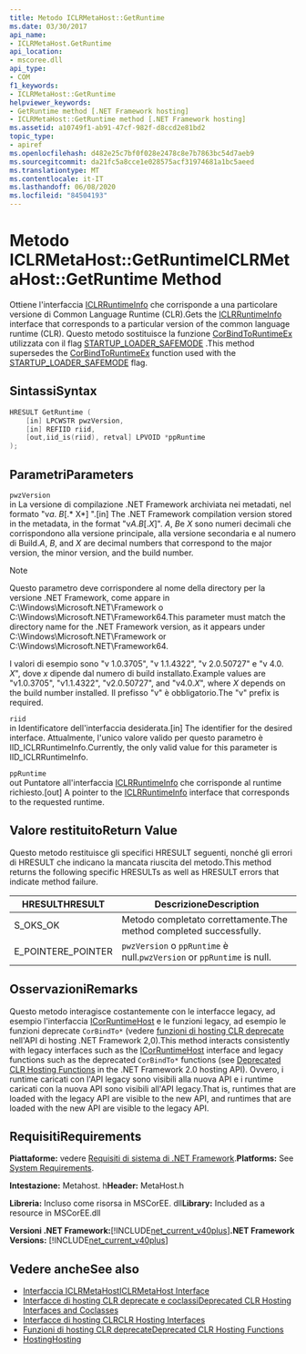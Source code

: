 ```yaml
---
title: Metodo ICLRMetaHost::GetRuntime
ms.date: 03/30/2017
api_name:
- ICLRMetaHost.GetRuntime
api_location:
- mscoree.dll
api_type:
- COM
f1_keywords:
- ICLRMetaHost::GetRuntime
helpviewer_keywords:
- GetRuntime method [.NET Framework hosting]
- ICLRMetaHost::GetRuntime method [.NET Framework hosting]
ms.assetid: a10749f1-ab91-47cf-982f-d8ccd2e81bd2
topic_type:
- apiref
ms.openlocfilehash: d482e25c7bf0f028e2478c8e7b7863bc54d7aeb9
ms.sourcegitcommit: da21fc5a8cce1e028575acf31974681a1bc5aeed
ms.translationtype: MT
ms.contentlocale: it-IT
ms.lasthandoff: 06/08/2020
ms.locfileid: "84504193"
---
```

# <a name="iclrmetahostgetruntime-method"></a><span data-ttu-id="45002-102">Metodo ICLRMetaHost::GetRuntime</span><span class="sxs-lookup"><span data-stu-id="45002-102">ICLRMetaHost::GetRuntime Method</span></span>
<span data-ttu-id="45002-103">Ottiene l'interfaccia [ICLRRuntimeInfo](iclrruntimeinfo-interface.md) che corrisponde a una particolare versione di Common Language Runtime (CLR).</span><span class="sxs-lookup"><span data-stu-id="45002-103">Gets the [ICLRRuntimeInfo](iclrruntimeinfo-interface.md) interface that corresponds to a particular version of the common language runtime (CLR).</span></span> <span data-ttu-id="45002-104">Questo metodo sostituisce la funzione [CorBindToRuntimeEx](corbindtoruntimeex-function.md) utilizzata con il flag [STARTUP_LOADER_SAFEMODE](startup-flags-enumeration.md) .</span><span class="sxs-lookup"><span data-stu-id="45002-104">This method supersedes the [CorBindToRuntimeEx](corbindtoruntimeex-function.md) function used with the [STARTUP_LOADER_SAFEMODE](startup-flags-enumeration.md) flag.</span></span>  
  
## <a name="syntax"></a><span data-ttu-id="45002-105">Sintassi</span><span class="sxs-lookup"><span data-stu-id="45002-105">Syntax</span></span>  
  
```cpp  
HRESULT GetRuntime (  
    [in] LPCWSTR pwzVersion,  
    [in] REFIID riid,  
    [out,iid_is(riid), retval] LPVOID *ppRuntime  
);  
```  
  
## <a name="parameters"></a><span data-ttu-id="45002-106">Parametri</span><span class="sxs-lookup"><span data-stu-id="45002-106">Parameters</span></span>  
 `pwzVersion`  
 <span data-ttu-id="45002-107">in La versione di compilazione .NET Framework archiviata nei metadati, nel formato "v*a*. *B*[.\* X\*] ".</span><span class="sxs-lookup"><span data-stu-id="45002-107">[in] The .NET Framework compilation version stored in the metadata, in the format "v*A*.*B*[.*X*]".</span></span> <span data-ttu-id="45002-108">*A*, *B*e *X* sono numeri decimali che corrispondono alla versione principale, alla versione secondaria e al numero di Build.</span><span class="sxs-lookup"><span data-stu-id="45002-108">*A*, *B*, and *X* are decimal numbers that correspond to the major version, the minor version, and the build number.</span></span>  
  
> [!NOTE]
> <span data-ttu-id="45002-109">Questo parametro deve corrispondere al nome della directory per la versione .NET Framework, come appare in C:\Windows\Microsoft.NET\Framework o C:\Windows\Microsoft.NET\Framework64.</span><span class="sxs-lookup"><span data-stu-id="45002-109">This parameter must match the directory name for the .NET Framework version, as it appears under C:\Windows\Microsoft.NET\Framework or C:\Windows\Microsoft.NET\Framework64.</span></span>  
  
 <span data-ttu-id="45002-110">I valori di esempio sono "v 1.0.3705", "v 1.1.4322", "v 2.0.50727" e "v 4.0. *X*", dove *x* dipende dal numero di build installato.</span><span class="sxs-lookup"><span data-stu-id="45002-110">Example values are "v1.0.3705", "v1.1.4322", "v2.0.50727", and "v4.0.*X*", where *X* depends on the build number installed.</span></span> <span data-ttu-id="45002-111">Il prefisso "v" è obbligatorio.</span><span class="sxs-lookup"><span data-stu-id="45002-111">The "v" prefix is required.</span></span>  
  
 `riid`  
 <span data-ttu-id="45002-112">in Identificatore dell'interfaccia desiderata.</span><span class="sxs-lookup"><span data-stu-id="45002-112">[in] The identifier for the desired interface.</span></span> <span data-ttu-id="45002-113">Attualmente, l'unico valore valido per questo parametro è IID_ICLRRuntimeInfo.</span><span class="sxs-lookup"><span data-stu-id="45002-113">Currently, the only valid value for this parameter is IID_ICLRRuntimeInfo.</span></span>  
  
 `ppRuntime`  
 <span data-ttu-id="45002-114">out Puntatore all'interfaccia [ICLRRuntimeInfo](iclrruntimeinfo-interface.md) che corrisponde al runtime richiesto.</span><span class="sxs-lookup"><span data-stu-id="45002-114">[out] A pointer to the [ICLRRuntimeInfo](iclrruntimeinfo-interface.md) interface that corresponds to the requested runtime.</span></span>  
  
## <a name="return-value"></a><span data-ttu-id="45002-115">Valore restituito</span><span class="sxs-lookup"><span data-stu-id="45002-115">Return Value</span></span>  
 <span data-ttu-id="45002-116">Questo metodo restituisce gli specifici HRESULT seguenti, nonché gli errori di HRESULT che indicano la mancata riuscita del metodo.</span><span class="sxs-lookup"><span data-stu-id="45002-116">This method returns the following specific HRESULTs as well as HRESULT errors that indicate method failure.</span></span>  
  
|<span data-ttu-id="45002-117">HRESULT</span><span class="sxs-lookup"><span data-stu-id="45002-117">HRESULT</span></span>|<span data-ttu-id="45002-118">Descrizione</span><span class="sxs-lookup"><span data-stu-id="45002-118">Description</span></span>|  
|-------------|-----------------|  
|<span data-ttu-id="45002-119">S_OK</span><span class="sxs-lookup"><span data-stu-id="45002-119">S_OK</span></span>|<span data-ttu-id="45002-120">Metodo completato correttamente.</span><span class="sxs-lookup"><span data-stu-id="45002-120">The method completed successfully.</span></span>|  
|<span data-ttu-id="45002-121">E_POINTER</span><span class="sxs-lookup"><span data-stu-id="45002-121">E_POINTER</span></span>|<span data-ttu-id="45002-122">`pwzVersion` o `ppRuntime` è null.</span><span class="sxs-lookup"><span data-stu-id="45002-122">`pwzVersion` or `ppRuntime` is null.</span></span>|  
  
## <a name="remarks"></a><span data-ttu-id="45002-123">Osservazioni</span><span class="sxs-lookup"><span data-stu-id="45002-123">Remarks</span></span>  
 <span data-ttu-id="45002-124">Questo metodo interagisce costantemente con le interfacce legacy, ad esempio l'interfaccia [ICorRuntimeHost](icorruntimehost-interface.md) e le funzioni legacy, ad esempio le funzioni deprecate `CorBindTo*` (vedere [funzioni di hosting CLR deprecate](deprecated-clr-hosting-functions.md) nell'API di hosting .NET Framework 2,0).</span><span class="sxs-lookup"><span data-stu-id="45002-124">This method interacts consistently with legacy interfaces such as the [ICorRuntimeHost](icorruntimehost-interface.md) interface and legacy functions such as the deprecated `CorBindTo*` functions (see [Deprecated CLR Hosting Functions](deprecated-clr-hosting-functions.md) in the .NET Framework 2.0 hosting API).</span></span> <span data-ttu-id="45002-125">Ovvero, i runtime caricati con l'API legacy sono visibili alla nuova API e i runtime caricati con la nuova API sono visibili all'API legacy.</span><span class="sxs-lookup"><span data-stu-id="45002-125">That is, runtimes that are loaded with the legacy API are visible to the new API, and runtimes that are loaded with the new API are visible to the legacy API.</span></span>  
  
## <a name="requirements"></a><span data-ttu-id="45002-126">Requisiti</span><span class="sxs-lookup"><span data-stu-id="45002-126">Requirements</span></span>  
 <span data-ttu-id="45002-127">**Piattaforme:** vedere [Requisiti di sistema di .NET Framework](../../get-started/system-requirements.md).</span><span class="sxs-lookup"><span data-stu-id="45002-127">**Platforms:** See [System Requirements](../../get-started/system-requirements.md).</span></span>  
  
 <span data-ttu-id="45002-128">**Intestazione:** Metahost. h</span><span class="sxs-lookup"><span data-stu-id="45002-128">**Header:** MetaHost.h</span></span>  
  
 <span data-ttu-id="45002-129">**Libreria:** Incluso come risorsa in MSCorEE. dll</span><span class="sxs-lookup"><span data-stu-id="45002-129">**Library:** Included as a resource in MSCorEE.dll</span></span>  
  
 <span data-ttu-id="45002-130">**Versioni .NET Framework:**[!INCLUDE[net_current_v40plus](../../../../includes/net-current-v40plus-md.md)]</span><span class="sxs-lookup"><span data-stu-id="45002-130">**.NET Framework Versions:** [!INCLUDE[net_current_v40plus](../../../../includes/net-current-v40plus-md.md)]</span></span>  
  
## <a name="see-also"></a><span data-ttu-id="45002-131">Vedere anche</span><span class="sxs-lookup"><span data-stu-id="45002-131">See also</span></span>

- [<span data-ttu-id="45002-132">Interfaccia ICLRMetaHost</span><span class="sxs-lookup"><span data-stu-id="45002-132">ICLRMetaHost Interface</span></span>](iclrmetahost-interface.md)
- [<span data-ttu-id="45002-133">Interfacce di hosting CLR deprecate e coclassi</span><span class="sxs-lookup"><span data-stu-id="45002-133">Deprecated CLR Hosting Interfaces and Coclasses</span></span>](deprecated-clr-hosting-interfaces-and-coclasses.md)
- [<span data-ttu-id="45002-134">Interfacce di hosting CLR</span><span class="sxs-lookup"><span data-stu-id="45002-134">CLR Hosting Interfaces</span></span>](clr-hosting-interfaces.md)
- [<span data-ttu-id="45002-135">Funzioni di hosting CLR deprecate</span><span class="sxs-lookup"><span data-stu-id="45002-135">Deprecated CLR Hosting Functions</span></span>](deprecated-clr-hosting-functions.md)
- [<span data-ttu-id="45002-136">Hosting</span><span class="sxs-lookup"><span data-stu-id="45002-136">Hosting</span></span>](index.md)
